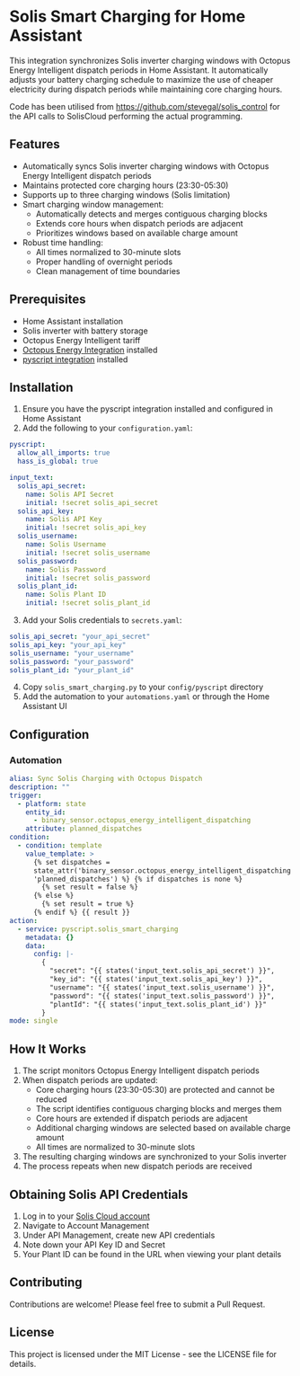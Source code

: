 # Solis Smart Charging for Home Assistant

This integration synchronizes Solis inverter charging windows with Octopus Energy Intelligent dispatch periods in Home Assistant. It automatically adjusts your battery charging schedule to maximize the use of cheaper electricity during dispatch periods while maintaining core charging hours.

Code has been utilised from https://github.com/stevegal/solis_control for the API calls to SolisCloud performing the actual programming.

## Features

- Automatically syncs Solis inverter charging windows with Octopus Energy Intelligent dispatch periods
- Maintains protected core charging hours (23:30-05:30)
- Supports up to three charging windows (Solis limitation)
- Smart charging window management:
  - Automatically detects and merges contiguous charging blocks
  - Extends core hours when dispatch periods are adjacent
  - Prioritizes windows based on available charge amount
- Robust time handling:
  - All times normalized to 30-minute slots
  - Proper handling of overnight periods
  - Clean management of time boundaries

## Prerequisites

- Home Assistant installation
- Solis inverter with battery storage
- Octopus Energy Intelligent tariff
- [Octopus Energy Integration](https://github.com/BottlecapDave/HomeAssistant-OctopusEnergy) installed
- [pyscript integration](https://github.com/custom-components/pyscript) installed

## Installation

1. Ensure you have the pyscript integration installed and configured in Home Assistant
2. Add the following to your `configuration.yaml`:

```yaml
pyscript:
  allow_all_imports: true
  hass_is_global: true

input_text:
  solis_api_secret:
    name: Solis API Secret
    initial: !secret solis_api_secret
  solis_api_key:
    name: Solis API Key
    initial: !secret solis_api_key
  solis_username:
    name: Solis Username
    initial: !secret solis_username
  solis_password:
    name: Solis Password
    initial: !secret solis_password
  solis_plant_id:
    name: Solis Plant ID
    initial: !secret solis_plant_id
```

3. Add your Solis credentials to `secrets.yaml`:

```yaml
solis_api_secret: "your_api_secret"
solis_api_key: "your_api_key"
solis_username: "your_username"
solis_password: "your_password"
solis_plant_id: "your_plant_id"
```

4. Copy `solis_smart_charging.py` to your `config/pyscript` directory
5. Add the automation to your `automations.yaml` or through the Home Assistant UI

## Configuration

### Automation

```yaml
alias: Sync Solis Charging with Octopus Dispatch
description: ""
trigger:
  - platform: state
    entity_id:
      - binary_sensor.octopus_energy_intelligent_dispatching
    attribute: planned_dispatches
condition:
  - condition: template
    value_template: >
      {% set dispatches =
      state_attr('binary_sensor.octopus_energy_intelligent_dispatching',
      'planned_dispatches') %} {% if dispatches is none %}
        {% set result = false %}
      {% else %}
        {% set result = true %}
      {% endif %} {{ result }}
action:
  - service: pyscript.solis_smart_charging
    metadata: {}
    data:
      config: |-
        {
          "secret": "{{ states('input_text.solis_api_secret') }}",
          "key_id": "{{ states('input_text.solis_api_key') }}",
          "username": "{{ states('input_text.solis_username') }}",
          "password": "{{ states('input_text.solis_password') }}",
          "plantId": "{{ states('input_text.solis_plant_id') }}"
        }
mode: single
```

## How It Works

1. The script monitors Octopus Energy Intelligent dispatch periods
2. When dispatch periods are updated:
   - Core charging hours (23:30-05:30) are protected and cannot be reduced
   - The script identifies contiguous charging blocks and merges them
   - Core hours are extended if dispatch periods are adjacent
   - Additional charging windows are selected based on available charge amount
   - All times are normalized to 30-minute slots
3. The resulting charging windows are synchronized to your Solis inverter
4. The process repeats when new dispatch periods are received

## Obtaining Solis API Credentials

1. Log in to your [Solis Cloud account](https://www.soliscloud.com/)
2. Navigate to Account Management
3. Under API Management, create new API credentials
4. Note down your API Key ID and Secret
5. Your Plant ID can be found in the URL when viewing your plant details

## Contributing

Contributions are welcome! Please feel free to submit a Pull Request.

## License

This project is licensed under the MIT License - see the LICENSE file for details.
